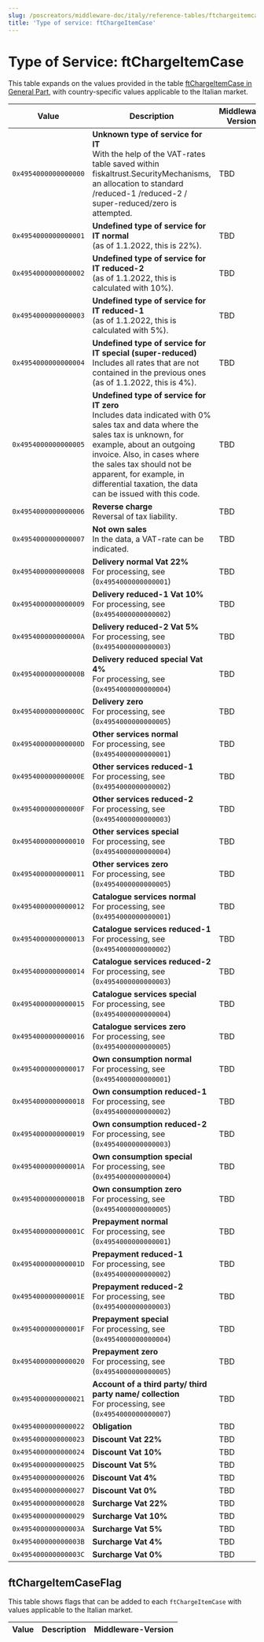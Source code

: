 ```yaml
---
slug: /poscreators/middleware-doc/italy/reference-tables/ftchargeitemcase
title: 'Type of service: ftChargeItemCase'
---
```


# Type of Service: ftChargeItemCase

This table expands on the values provided in the table [ftChargeItemCase in General Part](../../general/reference-tables/reference-tables.md#type-of-service-ftchargeitemcase), with country-specific values applicable to the Italian market.


| **Value**            | **Description**                                                                                        | **Middleware Version** |
| -------------------- | -------------- | ---------------------- |
| `0x4954000000000000` | **Unknown type of service for IT**<br />With the help of the VAT-rates table saved within fiskaltrust.SecurityMechanisms, an allocation to standard /reduced-1 /reduced-2 / super-reduced/zero is attempted. | TBD  |
| `0x4954000000000001` | **Undefined type of service for IT normal**<br />(as of 1.1.2022, this is 22%). | TBD |
| `0x4954000000000002` | **Undefined type of service for IT reduced-2**<br />(as of 1.1.2022, this is calculated with 10%). | TBD   |
| `0x4954000000000003` | **Undefined type of service for IT reduced-1**<br />(as of 1.1.2022, this is calculated with 5%). | TBD   |
| `0x4954000000000004` | **Undefined type of service for IT special (super-reduced)**<br />Includes all rates that are not contained in the previous ones (as of 1.1.2022, this is 4%). | TBD |
| `0x4954000000000005` | **Undefined type of service for IT zero**<br />Includes data indicated with 0% sales tax and data where the sales tax is unknown, for example, about an outgoing invoice. Also, in cases where the sales tax should not be apparent, for example, in differential taxation, the data can be issued with this code. | TBD |
| `0x4954000000000006` | **Reverse charge**<br />Reversal of tax liability.                                                     | TBD |
| `0x4954000000000007` | **Not own sales**<br />In the data, a VAT-rate can be indicated.                                       | TBD |
| `0x4954000000000008` | **Delivery normal Vat 22%**<br />For processing, see (`0x4954000000000001`)                            | TBD |
| `0x4954000000000009` | **Delivery reduced-1 Vat 10%**<br />For processing, see (`0x4954000000000002`)                         | TBD |
| `0x495400000000000A` | **Delivery reduced-2 Vat 5%**<br />For processing, see (`0x4954000000000003`)                          | TBD |
| `0x495400000000000B` | **Delivery reduced special Vat 4%**<br />For processing, see (`0x4954000000000004`)                    | TBD |
| `0x495400000000000C` | **Delivery zero**<br />For processing, see (`0x4954000000000005`)                                      | TBD |
| `0x495400000000000D` | **Other services normal**<br />For processing, see (`0x4954000000000001`)                           | TBD |
| `0x495400000000000E` | **Other services reduced-1**<br />For processing, see (`0x4954000000000002`)                           | TBD |
| `0x495400000000000F` | **Other services reduced-2**<br />For processing, see (`0x4954000000000003`)                              | TBD |
| `0x4954000000000010` | **Other services special**<br />For processing, see (`0x4954000000000004`)                             | TBD |
| `0x4954000000000011` | **Other services zero**<br />For processing, see (`0x4954000000000005`)                                | TBD |
| `0x4954000000000012` | **Catalogue services normal**<br />For processing, see (`0x4954000000000001`)                       | TBD |
| `0x4954000000000013` | **Catalogue services reduced-1**<br />For processing, see (`0x4954000000000002`)                       | TBD |
| `0x4954000000000014` | **Catalogue services reduced-2**<br />For processing, see (`0x4954000000000003`)                          | TBD |
| `0x4954000000000015` | **Catalogue services special**<br />For processing, see (`0x4954000000000004`)                         | TBD |
| `0x4954000000000016` | **Catalogue services zero**<br />For processing, see (`0x4954000000000005`)                            | TBD | 
| `0x4954000000000017` | **Own consumption normal**<br />For processing, see (`0x4954000000000001`)                          | TBD |
| `0x4954000000000018` | **Own consumption reduced-1**<br />For processing, see (`0x4954000000000002`)                          | TBD |
| `0x4954000000000019` | **Own consumption reduced-2**<br />For processing, see (`0x4954000000000003`)                             | TBD |
| `0x495400000000001A` | **Own consumption special**<br />For processing, see (`0x4954000000000004`)                            | TBD |
| `0x495400000000001B` | **Own consumption zero**<br />For processing, see (`0x4954000000000005`)                               | TBD |
| `0x495400000000001C` | **Prepayment normal**<br />For processing, see (`0x4954000000000001`)                               | TBD |
| `0x495400000000001D` | **Prepayment reduced-1**<br />For processing, see (`0x4954000000000002`)                               | TBD |
| `0x495400000000001E` | **Prepayment reduced-2**<br />For processing, see (`0x4954000000000003`)                                  | TBD |
| `0x495400000000001F` | **Prepayment special**<br />For processing, see (`0x4954000000000004`)                                 | TBD |
| `0x4954000000000020` | **Prepayment zero**<br />For processing, see (`0x4954000000000005`)                                    | TBD |
| `0x4954000000000021` | **Account of a third party/ third party name/ collection**<br />For processing, see (`0x4954000000000007`)| TBD |
| `0x4954000000000022` | **Obligation**                                                                                         | TBD |
| `0x4954000000000023` | **Discount Vat 22%**<br /> | TBD |
| `0x4954000000000024` | **Discount Vat 10%**<br /> | TBD |
| `0x4954000000000025` | **Discount Vat  5%**<br /> | TBD |
| `0x4954000000000026` | **Discount Vat  4%**<br /> | TBD |
| `0x4954000000000027` | **Discount Vat  0%**<br /> | TBD |
| `0x4954000000000028` | **Surcharge Vat 22%**<br /> | TBD |
| `0x4954000000000029` | **Surcharge Vat 10%**<br /> | TBD |
| `0x495400000000003A` | **Surcharge Vat  5%**<br /> | TBD |
| `0x495400000000003B` | **Surcharge Vat  4%**<br /> | TBD |
| `0x495400000000003C` | **Surcharge Vat  0%**<br /> | TBD |
## ftChargeItemCaseFlag
This table shows flags that can be added to each `ftChargeItemCase` with values applicable to the Italian market. 

| Value              | Description              | Middleware-Version |
| ------------------ | ------------------------ | ------------------ |
